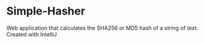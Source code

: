 # Simple-Hasher
Web application that calculates the SHA256 or MD5 hash of a string of text. Created with IntelliJ

